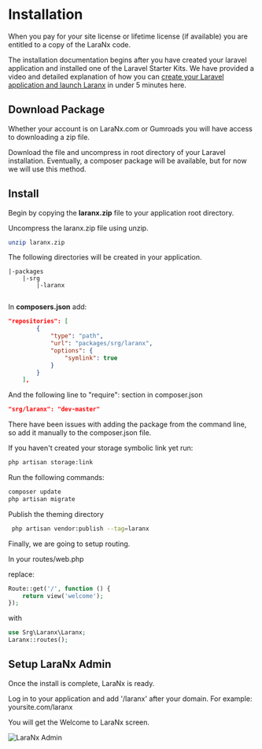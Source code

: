 # Installation

When you pay for your site license or lifetime license (if available) you are entitled to
a copy of the LaraNx code.

The installation documentation begins after you have created your laravel application and installed
one of the Laravel Starter Kits.  We have provided a video and detailed explanation
of how you can [create your Laravel application and launch Laranx](/docs/kit-installs) in under 5 minutes here.

## Download Package
Whether your account is on LaraNx.com or Gumroads you will have access to downloading a zip
file.

Download the file and uncompress in root directory of your Laravel installation. 
Eventually, a composer package will be available, but for now we will use this method. 

## Install
Begin by copying the **laranx.zip** file to your application root directory.

Uncompress the laranx.zip file using unzip.
```bash
unzip laranx.zip
```
 
The following directories will be created in your application.
```
|-packages
    |-srg
        |-laranx
       
```

In **composers.json** add:
```json
"repositories": [
        {
            "type": "path",
            "url": "packages/srg/laranx",
            "options": {
                "symlink": true
            }
        }
    ],
```

And the following line to "require": section in composer.json
```json
"srg/laranx": "dev-master"
```
There have been issues with adding the package from the command line, so add it manually to the composer.json file.

If you haven't created your storage symbolic link yet run:
```sh
php artisan storage:link
```

Run the following commands:
```bash
composer update
php artisan migrate
```

Publish the theming directory
```sh
 php artisan vendor:publish --tag=laranx
```


Finally, we are going to setup routing.

In your routes/web.php

replace:
```php
Route::get('/', function () {
    return view('welcome');
});
```
with 
```php
use Srg\Laranx\Laranx;
Laranx::routes();
```

## Setup LaraNx Admin
Once the install is complete, LaraNx is ready.

Log in to your application and add '/laranx' after your domain.  For example: yoursite.com/laranx

You will get the Welcome to LaraNx screen.

<img :src="$withBase('/Setup-LaraNx-SEO-Marketing-Kit-Admin.png')" alt="LaraNx Admin">


 
    

